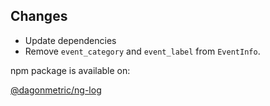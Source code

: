 ## Changes

* Update dependencies
* Remove `event_category` and `event_label` from `EventInfo`.

npm package is available on:

[@dagonmetric/ng-log](https://www.npmjs.com/package/@dagonmetric/ng-log)

